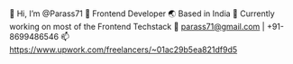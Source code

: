 👋 Hi, I’m @Parass71
👀 Frontend Developer
🌏 Based in India
🌱 Currently working on most of the Frontend Techstack
💞️ parass71@gmail.com | +91-8699486546
📫 https://www.upwork.com/freelancers/~01ac29b5ea821df9d5

<!---
Parass71/Parass71 is a ✨ special ✨ repository because its `README.md` (this file) appears on your GitHub profile.
You can click the Preview link to take a look at your changes.
--->
